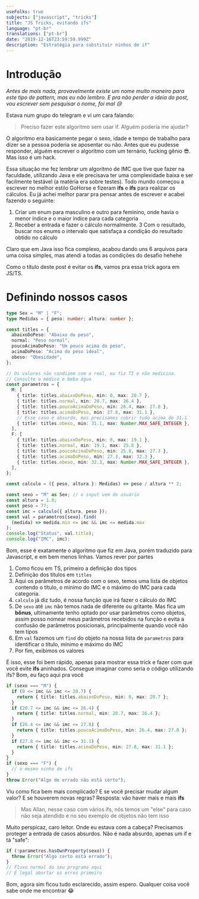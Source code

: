 ```yaml
---
useFolks: true
subjects: ["javascript", "tricks"]
title: "JS Tricks, evitando ifs"
language: "pt-br"
translations: ["pt-br"]
date: "2019-12-16T23:59:59.999Z"
description: "Estratégia para substituir ninhos de if"
---
```


# Introdução

_Antes de mais nada, provavelmente existe um nome muito maneiro para este tipo de pattern, mas eu não lembro. E pra não perder a ideia do post, vou escrever sem pesquisar o nome, foi mal :cry:_

Estava num grupo do telegram e vi um cara falando:

> Preciso fazer este algoritmo sem usar if. Alguém poderia me ajudar?

O algoritmo era basicamente pegar o sexo, idade e tempo de trabalho para dizer se a pessoa poderia se aposentar ou não. Antes que eu pudesse responder, alguém escrever o algoritmo com um ternário, fucking gênio :sunglasses:. Mas isso é um hack.

Essa situação me fez lembrar um algoritmo de IMC que tive que fazer na faculdade, utilizando Java e ele precisava ter uma complexidade baixa e ser facilmente testável (a matéria era sobre testes). Todo mundo começou a escrever no melhor estilo GoHorse e fizeram **ifs** e **ifs** para realizar os cálculos. Eu já achei melhor parar pra pensar antes de escrever e acabei fazendo o seguinte:

1. Criar um enum para masculino e outro para feminino, onde havia o menor índice e o maior índice para cada categoria
2. Receber a entrada e fazer o cálculo normalmente.
   3 Com o resultado, buscar nos enums o intervalo que satisfaça a condição do resultado obtido no cálculo

Claro que em Java isso fica complexo, acabou dando uns 6 arquivos para uma coisa simples, mas atendi a todas as condições do desafio hehehe

Como o título deste post é evitar os **ifs**, vamos pra essa trick agora em JS/TS.

# Definindo nossos casos

```typescript
type Sex = "M" | "F";
type Medidas = { peso: number; altura: number };

const titles = {
  abaixoDoPeso: "Abaixo do peso",
  normal: "Peso normal",
  poucoAcimaDoPeso: "Um pouco acima do peso",
  acimaDoPeso: "Acima do peso ideal",
  obeso: "Obesidade",
};

// Os valores não condizem com o real, eu fiz TI e não medicina.
// Consulte o médico e beba água
const parametros = {
  M: [
    { title: titles.abaixoDoPeso, min: 0, max: 20.7 },
    { title: titles.normal, min: 20.7, max: 26.4 },
    { title: titles.poucoAcimaDoPeso, min: 26.4, max: 27.8 },
    { title: titles.acimaDoPeso, min: 27.8, max: 31.1 },
    // Esse caso é absurdo, mas precisamos cobrir tudo acima de 31.1
    { title: titles.obeso, min: 31.1, max: Number.MAX_SAFE_INTEGER },
  ],
  F: [
    { title: titles.abaixoDoPeso, min: 0, max: 19.1 },
    { title: titles.normal, min: 19.1, max: 25.8 },
    { title: titles.poucoAcimaDoPeso, min: 25.8, max: 27.3 },
    { title: titles.acimaDoPeso, min: 27.3, max: 32.3 },
    { title: titles.obeso, min: 32.3, max: Number.MAX_SAFE_INTEGER },
  ],
};

const calculo = ({ peso, altura }: Medidas) => peso / altura ** 2;

const sexo = "M" as Sex; // o input vem do usuário
const altura = 1.8;
const peso = 77;
const imc = calculo({ altura, peso });
const val = parametros[sexo].find(
  (medida) => medida.min <= imc && imc <= medida.max
);
console.log("Status", val.title);
console.log("IMC", imc);
```

Bom, esse é exatamente o algoritmo que fiz em Java, porém traduzido para Javascript, e em bem menos linhas. Vamos rever por partes

1. Como ficou em TS, primeiro a definição dos tipos
2. Definição dos títulos em `titles`
3. Aqui os parâmetros de acordo com o sexo, temos uma lista de objetos contendo o título, o mínimo do IMC e o máximo do IMC para cada categoria.
4. `calculo` já diz tudo, é nossa função que irá fazer o cálculo do IMC
5. De `sexo` até `imc` não temos nada de diferente ou gritante. Mas fica um **bônus**, ultimamente tenho optado por usar parâmetros como objetos, assim posso nomear meus parâmetros recebidos na função e evita a confusão de parâmetros posicionais, principalmente quando você não tem tipos
6. Em `val` fazemos um `find` do objeto na nossa lista de `parametros` para identificar o título, mínimo e máximo do IMC
7. Por fim, exibimos os valores

É isso, esse foi bem rápido, apenas para mostrar essa trick e fazer com que você evite **ifs** aninhados. Consegue imaginar como seria o código utilizando ifs? Bom, eu faço aqui pra você

```typescript
if (sexo === "M") {
  if (0 <= imc && imc <= 20.7) {
    return { title: titles.abaixoDoPeso, min: 0, max: 20.7 };
  }
  if (20.7 <= imc && imc <= 26.4) {
    return { title: titles.normal, min: 20.7, max: 26.4 };
  }
  if (26.4 <= imc && imc <= 27.8) {
    return { title: titles.poucoAcimaDoPeso, min: 26.4, max: 27.8 };
  }
  if (27.8 <= imc && imc <= 31.1) {
    return { title: titles.acimaDoPeso, min: 27.8, max: 31.1 };
  }
}
if (sexo === "F") {
  // o mesmo ninho de ifs
}
throw Error("Algo de errado não está certo");
```

Viu como fica bem mais complicado? E se você precisar mudar algum valor? E se houverem novas regras? Resposta: vão haver mais e mais **ifs**

> Mas Allan, nesse caso com vários ifs, nós temos um "else" para caso não seja atendido e no seu exemplo de objetos não tem isso

Muito perspicaz, caro leitor. Onde eu estava com a cabeça? Precisamos proteger a entrada de casos absurdos. Não é nada absurdo, apenas um if e tá "safe":

```typescript
if (!parametros.hasOwnProperty(sexo)) {
  throw Error("Algo certo está errado");
}
// Fluxo normal do seu programa aqui
// É legal abortar os erros primeiro
```

Bom, agora sim ficou tudo esclarecido, assim espero. Qualquer coisa você sabe onde me encontrar :joy:

